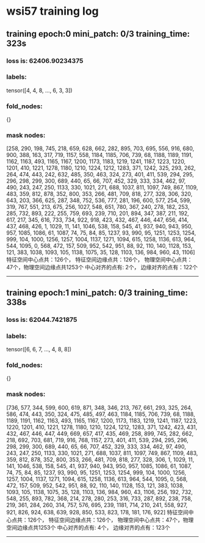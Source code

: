 # wsi57 training log
## training    epoch:0   mini_patch: 0/3   training_time: 323s
### loss is: 62406.90234375
### labels: 
tensor([4, 4, 8,  ..., 6, 3, 3])
### fold_nodes: 
{}
### mask nodes: 
[258, 290, 198, 745, 218, 659, 628, 662, 282, 895, 703, 695, 556, 916, 680, 900, 388, 163, 317, 719, 1157, 558, 1184, 1185, 706, 739, 68, 1188, 1189, 1191, 1162, 1163, 493, 1165, 1167, 1200, 1173, 1183, 1219, 1241, 1187, 1223, 1220, 1201, 410, 1221, 1278, 1180, 1210, 1224, 1212, 1283, 371, 1242, 325, 293, 262, 264, 474, 443, 242, 632, 485, 350, 463, 324, 273, 401, 411, 539, 294, 295, 296, 298, 299, 300, 689, 440, 65, 66, 707, 452, 329, 333, 334, 462, 97, 490, 243, 247, 250, 1133, 330, 1021, 271, 688, 1037, 811, 1097, 749, 867, 1109, 483, 359, 812, 878, 352, 800, 353, 266, 481, 709, 818, 277, 328, 306, 320, 643, 203, 366, 625, 287, 348, 752, 536, 777, 281, 196, 600, 577, 254, 599, 319, 767, 551, 213, 675, 256, 1027, 548, 651, 780, 367, 240, 278, 182, 253, 285, 732, 893, 222, 255, 759, 693, 239, 710, 201, 894, 347, 387, 211, 192, 617, 217, 345, 616, 733, 734, 922, 918, 423, 432, 467, 446, 447, 656, 414, 437, 468, 426, 1, 1029, 11, 141, 1046, 538, 158, 545, 41, 937, 940, 943, 950, 957, 1085, 1086, 61, 1087, 74, 75, 84, 85, 1237, 93, 990, 95, 1251, 1253, 1254, 999, 104, 1000, 1256, 1257, 1004, 1137, 1271, 1094, 615, 1258, 1136, 613, 964, 544, 1095, 0, 568, 472, 157, 509, 952, 542, 951, 88, 92, 110, 140, 1128, 153, 121, 383, 1038, 1093, 105, 1138, 1075, 35, 128, 1103, 136, 984, 960, 43, 1106]
特征空间中心点共：126个， 特征空间边缘点共：126个， 物理空间中心点共：47个，物理空间边缘点共1253个
中心对齐的点有: 2个， 边缘对齐的点有：122个
***
## training    epoch:1   mini_patch: 0/3   training_time: 338s
### loss is: 62044.7421875
### labels: 
tensor([6, 6, 7,  ..., 4, 8, 8])
### fold_nodes: 
{}
### mask nodes: 
[736, 577, 344, 599, 600, 619, 871, 348, 346, 213, 767, 661, 293, 325, 264, 586, 474, 443, 350, 324, 475, 485, 497, 463, 1184, 1185, 706, 739, 68, 1188, 1189, 1191, 1162, 1163, 493, 1165, 1167, 1200, 1173, 1183, 1219, 1241, 1187, 1223, 1220, 1201, 410, 1221, 1278, 1180, 1210, 1224, 1212, 1283, 371, 1242, 423, 431, 432, 467, 446, 447, 449, 669, 657, 417, 435, 469, 258, 899, 745, 282, 662, 218, 692, 703, 681, 719, 916, 768, 1157, 273, 401, 411, 539, 294, 295, 296, 298, 299, 300, 689, 440, 65, 66, 707, 452, 329, 333, 334, 462, 97, 490, 243, 247, 250, 1133, 330, 1021, 271, 688, 1037, 811, 1097, 749, 867, 1109, 483, 359, 812, 878, 352, 800, 353, 266, 481, 709, 818, 277, 328, 306, 1, 1029, 11, 141, 1046, 538, 158, 545, 41, 937, 940, 943, 950, 957, 1085, 1086, 61, 1087, 74, 75, 84, 85, 1237, 93, 990, 95, 1251, 1253, 1254, 999, 104, 1000, 1256, 1257, 1004, 1137, 1271, 1094, 615, 1258, 1136, 613, 964, 544, 1095, 0, 568, 472, 157, 509, 952, 542, 951, 88, 92, 110, 140, 1128, 153, 121, 383, 1038, 1093, 105, 1138, 1075, 35, 128, 1103, 136, 984, 960, 43, 1106, 256, 192, 732, 548, 255, 893, 782, 368, 214, 278, 280, 253, 316, 733, 287, 892, 238, 758, 219, 361, 284, 260, 314, 757, 576, 695, 239, 1181, 714, 210, 241, 558, 927, 921, 826, 924, 638, 639, 928, 850, 533, 823, 178, 181, 176, 922]
特征空间中心点共：126个， 特征空间边缘点共：126个， 物理空间中心点共：47个，物理空间边缘点共1253个
中心对齐的点有: 4个， 边缘对齐的点有：123个
***
